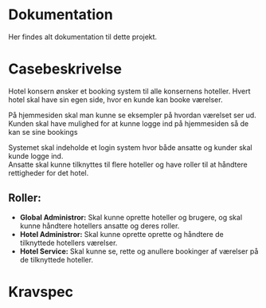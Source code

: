 # Dokumentation
Her findes alt dokumentation til dette projekt.

# Casebeskrivelse
Hotel konsern ønsker et booking system til alle konsernens hoteller.
Hvert hotel skal have sin egen side, hvor en kunde kan booke værelser.

På hjemmesiden skal man kunne se eksempler på hvordan værelset ser ud.\
Kunden skal have mulighed for at kunne logge ind på hjemmesiden så de kan se sine bookings

Systemet skal indeholde et login system hvor både ansatte og kunder skal kunde logge ind.\
Ansatte skal kunne tilknyttes til flere hoteller og have roller til at håndtere rettigheder for det hotel.

## Roller:
 - **Global Administror:** Skal kunne oprette hoteller og brugere, og skal kunne håndtere hotellers ansatte og deres roller.
 - **Hotel Administror:** Skal kunne oprette oprette og håndtere de tilknyttede hotellers værelser.
 - **Hotel Service:** Skal kunne se, rette og anullere bookinger af værelser på de tilknyttede hoteller.

# Kravspec